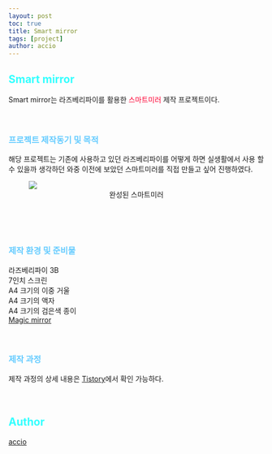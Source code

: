 ```yaml
---
layout: post
toc: true
title: Smart mirror
tags: [project]
author: accio
---
```


## <span style="color:#33FFFF;">Smart mirror</span>
Smart mirror는  라즈베리파이를 활용한
<span style="font-size:1em; color:#FF0033;">스마트미러</span> 
제작 프로젝트이다.
<br>
<br>
<br>

### <span style="color:#66CCFF;">프로젝트 제작동기 및 목적</span>
해당 프로젝트는 기존에 사용하고 있던 라즈베리파이를 어떻게 하면 실생활에서 사용 할 수 있을까 생각하던 와중 이전에 보았던 스마트미러를 직접 만들고 싶어 진행하였다.
<figure>
    <img src="https://user-images.githubusercontent.com/92027143/184171480-6fc35d3d-cf78-447d-8467-44754d3c12b5.jpg">
    <div style="text-align:center">
        <figcaption>
            완성된 스마트미러
        </figcaption>
    </div>
</figure>
<br>
<br>
<br>

### <span style="color:#66CCFF;">제작 환경 및 준비물</span>
라즈베리파이 3B   
7인치 스크린   
A4 크기의 이중 거울   
A4 크기의 액자   
A4 크기의 검은색 종이   
<a href="https://docs.magicmirror.builders/" target="_blank">Magic mirror</a>
<br>
<br>
<br>

### <span style="color:#66CCFF;">제작 과정</span>
제작 과정의 상세 내용은 <a href="https://passing-story.tistory.com/entry/%EC%8A%A4%EB%A7%88%ED%8A%B8%EB%AF%B8%EB%9F%AC-%EB%9D%BC%EC%A6%88%EB%B2%A0%EB%A6%AC%ED%8C%8C%EC%9D%B4%EB%A5%BC-%ED%99%9C%EC%9A%A9%ED%95%9C-%EC%8A%A4%EB%A7%88%ED%8A%B8%EB%AF%B8%EB%9F%AC-%EB%A7%8C%EB%93%A4%EA%B8%B0-%EC%A0%9C%EC%9E%91-%EA%B3%84%EA%B8%B0-%EB%B0%8F-%EC%A4%80%EB%B9%84%EB%AC%BC?category=1076909" target="_blank">Tistory</a>에서 확인 가능하다.
<br>
<br>
<br>

## <span style="color:#33FFFF;">Author</span>
<a href="https://accio3014.github.io/" target="_blank">accio</a>